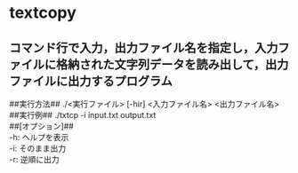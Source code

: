 # textcopy
## コマンド行で入力，出力ファイル名を指定し，入力ファイルに格納された文字列データを読み出して，出力ファイルに出力するプログラム  
##実行方法##  ./<実行ファイル> [-hir] <入力ファイル名> <出力ファイル名>  
##実行例##  ./txtcp -i input.txt output.txt    
##[オプション]##  
-h: ヘルプを表示  
-i: そのまま出力  
-r: 逆順に出力  
